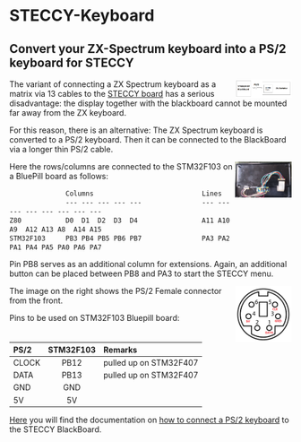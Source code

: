 # STECCY-Keyboard
## Convert your ZX-Spectrum keyboard into a PS/2 keyboard for STECCY

<img align="right" width=20% src="https://github.com/ukw100/STECCY-Keyboard/raw/main/images/steccy-keyboard-ps2.png">

The variant of connecting a ZX Spectrum keyboard as a matrix via 13 cables to the [STECCY board](https://github.com/ukw100/STECCY) has a serious disadvantage: the display together with the blackboard cannot be mounted far away from the ZX keyboard.

For this reason, there is an alternative: The ZX Spectrum keyboard is converted to a PS/2 keyboard. Then it can be connected to the BlackBoard via a longer thin PS/2 cable.

<img align="right" width=20% src="https://github.com/ukw100/STECCY-Keyboard/raw/main/images/steccy-keyboard-ps2.jpg">

Here the rows/columns are connected to the STM32F103 on a BluePill board as follows: 

```
              Columns                           Lines
              --- --- --- --- ---               --- --- --- --- --- --- --- ---
Z80           D0  D1  D2  D3  D4                A11 A10 A9  A12 A13 A8  A14 A15
STM32F103     PB3 PB4 PB5 PB6 PB7               PA3 PA2 PA1 PA4 PA5 PA0 PA6 PA7
```

Pin PB8 serves as an additional column for extensions. Again, an additional button can be placed between PB8 and PA3 to start the STECCY menu.

<img align="right" width=20% src="https://github.com/ukw100/STECCY-Keyboard/raw/main/images/steccy-ps2-female-connector-front.png">

The image on the right shows the PS/2 Female connector from the front.

Pins to be used on STM32F103 Bluepill board:

| PS/2  | STM32F103 | Remarks                 |
|:------|:---------:|:------------------------|
| CLOCK | PB12      | pulled up on STM32F407  |
| DATA  | PB13      | pulled up on STM32F407  |
| GND   | GND       |                         |
| 5V    | 5V        |                         |

[Here](https://github.com/ukw100/STECCY#ps2-keyboard) you will find the documentation on [how to connect a PS/2 keyboard](https://github.com/ukw100/STECCY#ps2-keyboard) to the STECCY BlackBoard.
